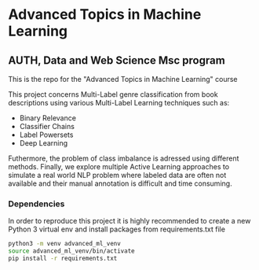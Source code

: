 # Advanced Topics in Machine Learning
## AUTH, Data and Web Science Msc program

This is the repo for the "Advanced Topics in Machine Learning" course

This project concerns Multi-Label genre classification from book descriptions using various Multi-Label Learning techniques such as:
- Binary Relevance
- Classifier Chains
- Label Powersets
- Deep Learning

Futhermore, the problem of class imbalance is adressed using different methods.
Finally, we explore multiple Active Learning approaches to simulate a real world NLP problem where labeled data are often not available and their manual annotation is difficult and time consuming.

### Dependencies
In order to reproduce this project it is highly recommended to create a new Python 3 virtual env and install packages from requirements.txt file
```sh
python3 -m venv advanced_ml_venv
source advanced_ml_venv/bin/activate
pip install -r requirements.txt
```